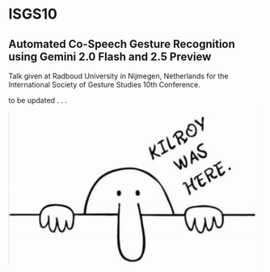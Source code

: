 # ISGS10

## Automated Co-Speech Gesture Recognition using Gemini 2.0 Flash and 2.5 Preview
Talk given at Radboud University in Nijmegen, Netherlands for the International Society of Gesture Studies 10th Conference.

to be updated . . .

![killroy was here](/assets/images/killroy.png)
